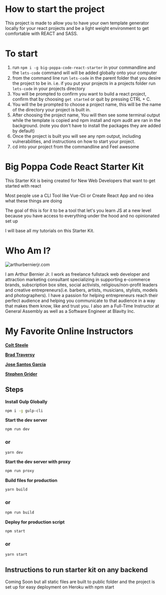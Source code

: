 # How to start the project
  This project is made to allow you to have your own template generator locally for your react projects and be a light weight environment to get comfortable with REACT and SASS.

# To start
1. run ``` npm i -g big-poppa-code-react-starter ``` in your commandline and the ```lets-code``` command will will be added globally onto your computer
1. from the command line run ``` lets-code ``` in the parent folder that you desire the project to be in. i.e. if you put your projects in a projects folder run ``` lets-code``` in your projects directory
1. You will be prompted to confirm you want to build a react project, confirm that by choosing ```get started``` or quit by pressing CTRL + C.
1. You will the be prompted to choose a project name, this will be the name of the directory your project is built in.
1. After choosing the project name, You will then see some terminal output while the template is copied and npm install and npm audit are ran in the background. (note you don't have to install the packages they are added by default)
1. Once the project is built you will see any npm output, including vulnerabilities, and instructions on how to start your project.
1. cd into your project from the commandline and Feel awesome

# Big Poppa Code React Starter Kit
This Starter Kit is being created for New Web Developers that want to get started with react

Most people use a CLI Tool like Vue-Cli or Create React App and no idea what these things are doing

The goal of this is for it to be a tool that let's you learn JS at a new level because you have access to
everything under the hood and no opinionated set up

I will base all my tutorials on this Starter Kit.

# Who Am I?

![arthurbernierjr.com](http://progressandfortune.com/smac_images/profile.jpg)

I am Arthur Bernier Jr. I work as freelance fullstack web developer and attraction marketing consultant specializing in supporting e-commerce brands,
subscription box sites, social activists, religious/non-profit leaders and creative entrepreneurs(i.e. barbers, artists, musicians, stylists, models and photographers).
I have a passion for helping entrepreneurs reach their perfect audience and helping you communicate to that audience in a way that makes them know, like and trust you. I also am a Full-Time Instructor at General Assembly as well as a Software Engineer at Blavity Inc.


# My Favorite Online Instructors

[__Colt Steele__](https://www.youtube.com/channel/UCrqAGUPPMOdo0jfQ6grikZw)

[__Brad Traversy__](https://www.youtube.com/channel/UC29ju8bIPH5as8OGnQzwJyA)

[__Jose Santos Garcia__](https://www.youtube.com/channel/UC46wWUso9H5KPQcoL9iE3Ug)

[__Stephen Grider__](https://www.youtube.com/channel/UCQCaS3atWyNHEy5PkDXdpNg/)

## Steps

**Install Gulp Globally**
```bash
npm i -g gulp-cli
```

**Start the dev server**
```bash
npm run dev
```
### or
```bash
yarn dev
```

**Start the dev server with proxy**
```bash
npm run proxy
```

**Build files for production**
```bash
yarn build
```
### or

```bash
npm run build
```

**Deploy for production script**
```bash
npm start
```
### or
```bash
yarn start
```

## Instructions to run starter kit on any backend
Coming Soon but all static files are built to public folder and the project is set up for easy deployment on Heroku with npm start

